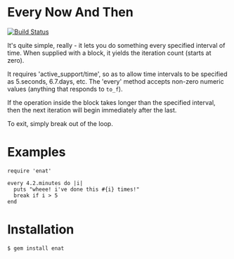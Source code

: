 Every Now And Then
==================

[<img src="https://secure.travis-ci.org/harigopal/enat.png?branch=master" alt="Build Status" />](http://travis-ci.org/harigopal/enat)

It's quite simple, really - it lets you do something every specified interval of time. When supplied with a block, it
yields the iteration count (starts at zero).

It requires 'active_support/time', so as to allow time intervals to be specified as 5.seconds, 6.7.days, etc. The 'every'
method accepts non-zero numeric values (anything that responds to `to_f`).

If the operation inside the block takes longer than the specified interval, then the next iteration will begin
immediately after the last.

To exit, simply break out of the loop.

Examples
========

    require 'enat'

    every 4.2.minutes do |i|
      puts "wheee! i've done this #{i} times!"
      break if i > 5
    end

Installation
============

    $ gem install enat
